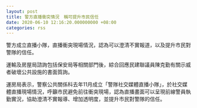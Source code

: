 ```yaml
---
layout: post
title: 警方直播衝突情況　稱可提升市民信任
date: 2020-06-10 12:16:20.000000000 +08:00
categories: rss
---
```


警方成立直播小隊，直播衝突現場情況，認為可以澄清不實報道，以及提升市民對警隊的信任。

運輸及房屋局諮詢包括保安局等相關部門後，綜合回應民建聯議員陳克勤有關示威者破壞公共設施的書面質詢。

運房局表示，警察公共關係科去年11月成立「警隊社交媒體直播小隊」，於社交媒體直播現場情況，呼籲市民避免前往衝突現場，認為直播畫面可以呈現前線警員執勤實況，協助澄清不實報導、增加透明度，並提升市民對警隊的信任。
